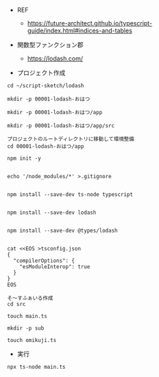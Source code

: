 - REF

  - https://future-architect.github.io/typescript-guide/index.html#indices-and-tables

- 関数型ファンクション郡
  - https://lodash.com/


- プロジェクト作成

```
cd ~/script-sketch/lodash

mkdir -p 00001-lodash-おはつ

mkdir -p 00001-lodash-おはつ/app

mkdir -p 00001-lodash-おはつ/app/src

プロジェクトのルートディレクトリに移動して環境整備
cd 00001-lodash-おはつ/app

npm init -y


echo '/node_modules/*' >.gitignore


npm install --save-dev ts-node typescript


npm install --save-dev lodash


npm install --save-dev @types/lodash


cat <<EOS >tsconfig.json
{
  "compilerOptions": {
    "esModuleInterop": true
  }
}
EOS

そ〜すふぁいる作成
cd src

touch main.ts

mkdir -p sub

touch omikuji.ts
```

- 実行

```
npx ts-node main.ts
```
